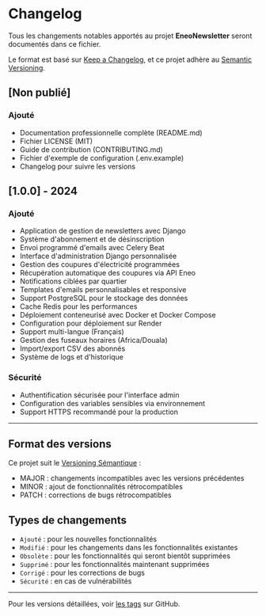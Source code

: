 # Changelog

Tous les changements notables apportés au projet **EneoNewsletter** seront documentés dans ce fichier.

Le format est basé sur [Keep a Changelog](https://keepachangelog.com/fr/1.0.0/),
et ce projet adhère au [Semantic Versioning](https://semver.org/lang/fr/).

## [Non publié]

### Ajouté
- Documentation professionnelle complète (README.md)
- Fichier LICENSE (MIT)
- Guide de contribution (CONTRIBUTING.md)
- Fichier d'exemple de configuration (.env.example)
- Changelog pour suivre les versions

## [1.0.0] - 2024

### Ajouté
- Application de gestion de newsletters avec Django
- Système d'abonnement et de désinscription
- Envoi programmé d'emails avec Celery Beat
- Interface d'administration Django personnalisée
- Gestion des coupures d'électricité programmées
- Récupération automatique des coupures via API Eneo
- Notifications ciblées par quartier
- Templates d'emails personnalisables et responsive
- Support PostgreSQL pour le stockage des données
- Cache Redis pour les performances
- Déploiement conteneurisé avec Docker et Docker Compose
- Configuration pour déploiement sur Render
- Support multi-langue (Français)
- Gestion des fuseaux horaires (Africa/Douala)
- Import/export CSV des abonnés
- Système de logs et d'historique

### Sécurité
- Authentification sécurisée pour l'interface admin
- Configuration des variables sensibles via environnement
- Support HTTPS recommandé pour la production

---

## Format des versions

Ce projet suit le [Versioning Sémantique](https://semver.org/lang/fr/) :
- MAJOR : changements incompatibles avec les versions précédentes
- MINOR : ajout de fonctionnalités rétrocompatibles
- PATCH : corrections de bugs rétrocompatibles

## Types de changements

- `Ajouté` : pour les nouvelles fonctionnalités
- `Modifié` : pour les changements dans les fonctionnalités existantes
- `Obsolète` : pour les fonctionnalités qui seront bientôt supprimées
- `Supprimé` : pour les fonctionnalités maintenant supprimées
- `Corrigé` : pour les corrections de bugs
- `Sécurité` : en cas de vulnérabilités

---

Pour les versions détaillées, voir [les tags](https://github.com/Starland9/EneoNewsletter/tags) sur GitHub.
